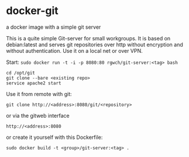 # docker-git
a docker image with a simple git server

This is a quite simple Git-server for small workgroups. It is based on debian:latest and serves git repositories over http without encryption and without authentication.
Use it on a local net or over VPN.

Start: `sudo docker run -t -i -p 8080:80 rgwch/git-server:<tag> bash`

    cd /opt/git
    git clone --bare <existing repo>
    service apache2 start

Use it from remote with git:

    git clone http://<address>:8080/git/<repository>

or via the gitweb interface

    http://<address>:8080


or create it yourself with this Dockerfile:

    sudo docker build -t <group>/git-server:<tag> .
    

